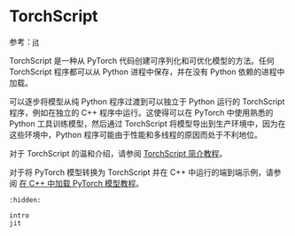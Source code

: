 # TorchScript

参考：[jit](https://pytorch.org/docs/stable/jit.html)

TorchScript 是一种从 PyTorch 代码创建可序列化和可优化模型的方法。任何 TorchScript 程序都可以从 Python 进程中保存，并在没有 Python 依赖的进程中加载。

可以逐步将模型从纯 Python 程序过渡到可以独立于 Python 运行的 TorchScript 程序，例如在独立的 C++ 程序中运行。这使得可以在 PyTorch 中使用熟悉的 Python 工具训练模型，然后通过 TorchScript 将模型导出到生产环境中，因为在这些环境中，Python 程序可能由于性能和多线程的原因而处于不利地位。

对于 TorchScript 的温和介绍，请参阅 [TorchScript 简介教程](intro)。

对于将 PyTorch 模型转换为 TorchScript 并在 C++ 中运行的端到端示例，请参阅 [在 C++ 中加载 PyTorch 模型教程](https://pytorch.org/tutorials/advanced/cpp_export.html)。

```{toctree}
:hidden:

intro
jit
```
